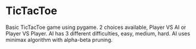 # TicTacToe

Basic TicTacToe game using pygame. 2 choices available, Player VS AI or Player VS Player. AI has 3 different difficulties, easy, medium, hard. AI uses minimax algorithm with alpha-beta pruning. 
